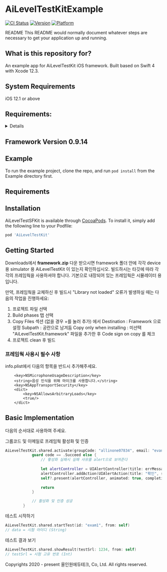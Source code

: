 # AiLevelTestKitExample 

[![CI Status](https://img.shields.io/travis/jk-gna/AiLevelTestSFKit.svg?style=flat)](https://travis-ci.org/jk-gna/AiLevelTestSFKit)
[![Version](https://img.shields.io/cocoapods/v/AiLevelTestSFKit.svg?style=flat)](https://cocoapods.org/pods/AiLevelTestSFKit)
[![Platform](https://img.shields.io/cocoapods/p/AiLevelTestSFKit.svg?style=flat)](https://cocoapods.org/pods/AiLevelTestSFKit)

README
This README would normally document whatever steps are necessary to get your application up and running.

## What is this repository for?
An example app for AiLevelTestKit iOS framework. 
Built based on Swift 4 with Xcode 12.3.

## System Requirements
iOS 12.1 or above

## Requirements:
<details>
1. Requires iOS 12.1 or later. The sample project is optimized for iOS 13.
2. Requires Automatic Reference Counting (ARC).
3. Optimized for ARM64 Architecture.
</details>

## Framework Version 0.9.14

## Example

To run the example project, clone the repo, and run `pod install` from the Example directory first.

## Requirements

## Installation

AiLevelTestSFKit is available through [CocoaPods](https://cocoapods.org). To install
it, simply add the following line to your Podfile:

```ruby
pod 'AiLevelTestKit'
```

## Getting Started

Downloads에서 <b>framework.zip</b> 다운 받으시면 framework 폴더 안에 각각 device 용 simulator 용 AiLevelTestKit 이 있는지 확인하십시오.
빌드하시는 타깃에 따라 각각의 프레임웍을 사용하셔야 합니다.
기본으로 내장되어 있는 프레임웍은 시뮬레이터 용입니다.

만약, 프레임웍을 교체하신 후 빌드시 "Library not loaded" 오류가 발생하실 때는 다음의 작업을 진행하세요:
1. 프로젝트 파일 선택
2. Build phases 탭 선택
3. Copy Files 섹션 (없을 경우 +를 눌러 추가) 에서 
    Destination : Framework 으로 설정
    Subpath : 공란으로 남겨둠
    Copy only when installing : 미선택
    "AiLevelTestKit.framework" 파일을 추가한 후 Code sign on copy 를 체크
4. 프로젝트 clean 후 빌드

### 프레임웍 사용시 필수 사항
info.plist에서 다음의 항목을 반드시 추가해주세요.
```
    <key>NSMicrophoneUsageDescription</key>
    <string>음성 인식을 위해 마이크를 사용합니다.</string>
    <key>NSAppTransportSecurity</key>
    <dict>
        <key>NSAllowsArbitraryLoads</key>
        <true/>
    </dict>    
```

## Basic Implementation

다음의 순서대로 사용하여 주세요.

그룹코드 및 이메일로 프레임웍 활성화 및 인증
```swift
AiLevelTestKit.shared.activate(groupCode: "allinone07834", email: "evan", themeColour: #colorLiteral(red: 0.2745098174, green: 0.4862745106, blue: 0.1411764771, alpha: 1)) { [weak self] (code, errMessage) in
            guard code == .Succeed else {
                // 홯성화 실패시 실패 사유를 alert으로 보여준다
                
                let alertController = UIAlertController(title: errMessage, message: nil, preferredStyle: .alert)
                alertController.addAction(UIAlertAction(title: "확인", style: .cancel, handler: nil))
                self?.present(alertController, animated: true, completion: nil)
                
                return
            }

            // 활성화 및 인증 성공
        }
```


테스트 시작하기
```swift
AiLevelTestKit.shared.startTest(id: "exam1", from: self)
// data = 시험 아이디 (String)
```

테스트 결과 보기
```swift
AiLevelTestKit.shared.showResult(testSrl: 1234, from: self)
// testSrl = 시험 고유 번호 (Int)
```


Copyrights 2020 - present 올인원에듀테크, Co, Ltd. All rights reserved.
